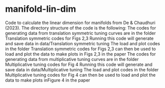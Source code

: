 # manifold-lin-dim
Code to calculate the linear dimension for manifolds from De &amp; Chaudhuri (2023).
The directory structure of the code is the following:
The codes for generating data from translation symmetric tuning curves are in the folder Translation symmetric codes for Figs 2,3
Running this code will generate and save data in data/Translation symmetric tuning
The load and plot codes in the folder Translation symmetric codes for Figs 2,3 can then be used to load and plot the data to make plots in Figs 2,3 in the paper
The codes for generating data from multiplicative tuning curves are in the folder Multiplicative tuning codes for Fig 4
Running this code will generate and save data in data/Multiplicative tuning
The load and plot codes in the folder Multiplicative tuning codes for Fig 4 can then be used to load and plot the data to make plots inFigure 4 in the paper
